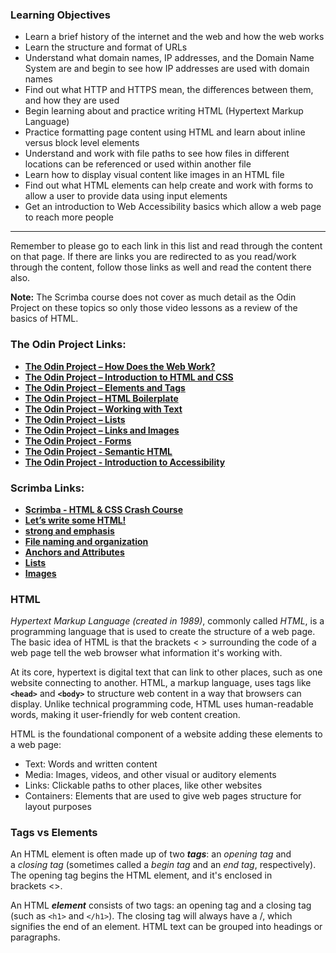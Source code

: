 ### Learning Objectives
 - Learn a brief history of the internet and the web and how the web works
 - Learn the structure and format of URLs
 - Understand what domain names, IP addresses, and the Domain Name System are and begin to see how IP addresses are used with domain names
 - Find out what HTTP and HTTPS mean, the differences between them, and how they are used
 - Begin learning about and practice writing HTML (Hypertext Markup Language)
 - Practice formatting page content using HTML and learn about inline versus block level elements
 - Understand and work with file paths to see how files in different locations can be referenced or used within another file
 - Learn how to display visual content like images in an HTML file
 - Find out what HTML elements can help create and work with forms to allow a user to provide data using input elements
 - Get an introduction to Web Accessibility basics which allow a web page to reach more people

***

Remember to please go to each link in this list and read through the content on that page. If there are links you are redirected to as you read/work through the content, follow those links as well and read the content there also.

**Note:** The Scrimba course does not cover as much detail as the Odin Project on these topics so only those video lessons as a review of the basics of HTML.

### The Odin Project Links:
- **[The Odin Project – How Does the Web Work?](https://www.theodinproject.com/paths/foundations/courses/foundations/lessons/how-does-the-web-work)**
- **[The Odin Project – Introduction to HTML and CSS](https://www.theodinproject.com/paths/foundations/courses/foundations/lessons/introduction-to-html-and-css)**
- **[The Odin Project – Elements and Tags](https://www.theodinproject.com/paths/foundations/courses/foundations/lessons/elements-and-tags)**
- **[The Odin Project – HTML Boilerplate](https://www.theodinproject.com/paths/foundations/courses/foundations/lessons/html-boilerplate)**
- **[The Odin Project – Working with Text](https://www.theodinproject.com/paths/foundations/courses/foundations/lessons/working-with-text)**
- **[The Odin Project – Lists](https://www.theodinproject.com/paths/foundations/courses/foundations/lessons/lists)**
- **[The Odin Project – Links and Images](https://www.theodinproject.com/paths/foundations/courses/foundations/lessons/links-and-images)**
- **[The Odin Project - Forms](https://www.theodinproject.com/lessons/node-path-intermediate-html-and-css-form-basics)**
- **[The Odin Project - Semantic HTML](https://www.theodinproject.com/lessons/node-path-advanced-html-and-css-semantic-html)**
- **[The Odin Project - Introduction to Accessibility](https://www.theodinproject.com/lessons/node-path-advanced-html-and-css-introduction-to-web-accessibility)**

### Scrimba Links:
- **[Scrimba - HTML & CSS Crash Course](https://v2.scrimba.com/html-css-crash-course-c02l/~00)**
- **[Let’s write some HTML!](https://v2.scrimba.com/html-css-crash-course-c02l/~04)**
- **[strong and emphasis](https://v2.scrimba.com/html-css-crash-course-c02l/~05)**
- **[File naming and organization](https://v2.scrimba.com/html-css-crash-course-c02l/~06)**
- **[Anchors and Attributes](https://v2.scrimba.com/html-css-crash-course-c02l/~07)**
- **[Lists](https://v2.scrimba.com/html-css-crash-course-c02l/~0c)**
- **[Images](https://v2.scrimba.com/html-css-crash-course-c02l/~0d)**

### HTML

*Hypertext Markup Language (created in 1989)*, commonly called *HTML*, is a programming language that is used to create the structure of a web page. The basic idea of HTML is that the brackets < > surrounding the code of a web page tell the web browser what information it's working with.

At its core, hypertext is digital text that can link to other places, such as one website connecting to another. HTML, a markup language, uses tags like **`<head>`** and **`<body>`** to structure web content in a way that browsers can display. Unlike technical programming code, HTML uses human-readable words, making it user-friendly for web content creation.

HTML is the foundational component of a website adding these elements to a web page:

- Text: Words and written content
- Media: Images, videos, and other visual or auditory elements
- Links: Clickable paths to other places, like other websites
- Containers: Elements that are used to give web pages structure for layout purposes

### Tags vs Elements

An HTML element is often made up of two **_tags_**: an _opening tag_ and a _closing tag_ (sometimes called a _begin tag_ and an _end tag_, respectively). The opening tag begins the HTML element, and it's enclosed in brackets <>.

An HTML **_element_** consists of two tags: an opening tag and a closing tag (such as `<h1>` and `</h1>`). The closing tag will always have a /, which signifies the end of an element. HTML text can be grouped into headings or paragraphs.
